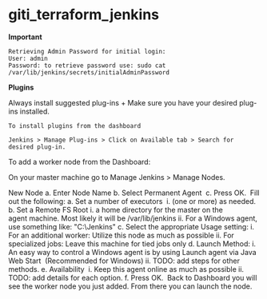 # giti_terraform_jenkins

**Important**

```
Retrieving Admin Password for initial login:
User: admin
Password: to retrieve password use: sudo cat /var/lib/jenkins/secrets/initialAdminPassword
```

**Plugins**

Always install suggested plug-ins + Make sure you have your desired plug-ins installed. 
```
To install plugins from the dashboard

Jenkins > Manage Plug-ins > Click on Available tab > Search for desired plug-in. 
```

To add a worker node from the Dashboard:

On your master machine go to Manage Jenkins > Manage Nodes.

New Node
	a.	Enter Node Name
	b.	Select Permanent Agent 
	c.	Press OK. 
Fill out the following:
	a.	Set a number of executors 
	i.	(one or more) as needed.
	b.	Set a Remote FS Root
	i.	a home directory for the master on the agent machine. Most likely it will be /var/lib/jenkins
	ii.	For a Windows agent, use something like: "C:\Jenkins\"
	c.	Select the appropriate Usage setting:
	i.	For an additional worker: Utilize this node as much as possible
	ii.	For specialized jobs: Leave this machine for tied jobs only
	d.	Launch Method:
	i.	An easy way to control a Windows agent is by using Launch agent via Java Web Start  (Recommended for Windows)
	ii.	TODO: add steps for other methods.
	e.	Availability 
	i.	Keep this agent online as much as possible
	ii.	TODO: add details for each option.
	f.	Press OK. 
Back to Dashboard you will see the worker node you just added. From there you can launch the node. 
